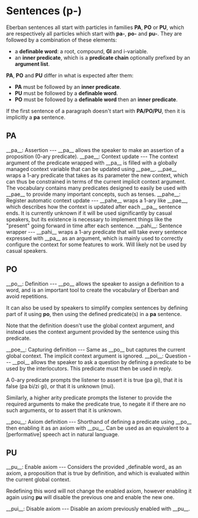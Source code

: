 # Sentences (p-)

Eberban sentences all start with particles in families __PA__, __PO__ or __PU__,
which are respectively all particles which start with __pa-__, __po-__ and
__pu-__. They are followed by a combination of these elements:

- a __definable word__: a root, compound, __GI__ and i-variable.
- an __inner predicate__, which is a __predicate chain__ optionally prefixed by
  an __argument list__.

__PA__, __PO__ and __PU__ differ in what is expected after them:

- __PA__ must be followed by an __inner predicate__.
- __PU__ must be followed by a __definable word__.
- __PO__ must be followed by a __definable word__ then an __inner predicate__.

If the first sentence of a paragraph doesn't start with __PA/PO/PU__, then it
is implicitly a __pa__ sentence.

## PA

<spoiler>
__pa__: Assertion
---
__pa__ allows the speaker to make an assertion of a proposition
(0-ary predicate).
</spoiler>

<spoiler>
__pae__: Context update
---
The context argument of the predicate wrapped with __pa__ is filled with a
globally managed context variable that can be updated using __pae__.
__pae__ wraps a 1-ary predicate that takes as its parameter the new context, 
which can thus be constrained in terms of the current implicit context argument.
The vocabulary contains many predicates designed to easily be used with __pae__
to provide many important concepts, such as tenses.
</spoiler>

<spoiler>
__pahe__: Register automatic context update
---
__pahe__ wraps a 1-ary like __pae__, which describes how the context is updated
after each __pa__ sentence ends. It is currently unknown if it will be used
significantly by casual speakers, but its existence is necessary to implement
things like the "present" going forward in time after each sentence.
</spoiler>

<spoiler>
__pahi__: Sentence wrapper
---
__pahi__ wraps a 1-ary predicate that will take every sentence expressed with
__pa__ as an argument, which is mainly used to correctly configure the context
for some features to work. Will likely not be used by casual speakers.
</spoiler>

## PO

<spoiler>
__po__: Definition
---
__po__ allows the speaker to assign a definition to a word, and is an important
tool to create the vocabulary of Eberban and avoid repetitions.

It can also be used by speakers to simplify complex sentences by defining part
of it using __po__, then using the defined predicate(s) in a __pa__ sentence.

Note that the definition doesn't use the global context argument, and instead
uses the context argument provided by the sentence using this predicate.
</spoiler>

<spoiler>
__poe__: Capturing definition
---
Same as __po__ but captures the current global context. The implicit context
argument is ignored.
</spoiler>

<spoiler>
__poi__: Question
---
__poi__ allows the speaker to ask a question by defining a predicate to be used
by the interlocutors. This predicate must then be used in reply.

A 0-ary predicate prompts the listener to assert it is true (pa gi), that it is
false (pa bi/zi gi), or that it is unknown (mui).

Similarly, a higher arity predicate prompts the listener to provide the required
arguments to make the predicate true, to negate it if there are no such
arguments, or to assert that it is unknown.
</spoiler>

<spoiler>
__pou__: Axiom definition
---
Shorthand of defining a predicate using __po__ then enabling it as an axiom
with __pu__. Can be used as an equivalent to a [performative] speech act in 
natural language.

[performative]: https://en.wikipedia.org/wiki/Performativity
</spoiler>

## PU

<spoiler>
__pu__: Enable axiom
---
Considers the provided _definable word_ as an axiom, a proposition that is
true by definition, and which is evaluated within the current global context.

Redefining this word will not change the enabled axiom, however enabling it
again using __pu__ will disable the previous one and enable the new one.
</spoiler>

<spoiler>
__pui__: Disable axiom
---
Disable an axiom previously enabled with __pu__.
</spoiler>